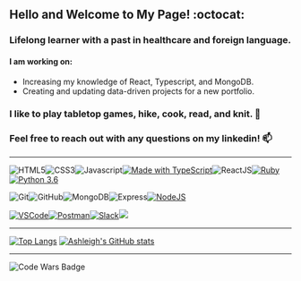 

## Hello and Welcome to My Page! :octocat:

### Lifelong learner with a past in healthcare and foreign language. 

#### I am working on:
   - Increasing my knowledge of React, Typescript, and MongoDB.
   - Creating and updating data-driven projects for a new portfolio.

### I like to play tabletop games, hike, cook, read, and knit. :evergreen_tree:

### Feel free to reach out with any questions on my linkedin!  :mailbox:

________________________________________________________________________________________________



<img src="https://camo.githubusercontent.com/2fad14d202b24de54ef28fb28fc41b3fe661fc22ca72ab6045ed280d277bb536/68747470733a2f2f696d672e736869656c64732e696f2f62616467652f2d48544d4c352d4533344632363f7374796c653d666c6174266c6f676f3d68746d6c35266c6f676f436f6c6f723d7768697465" alt="HTML5" data-canonical-src="https://img.shields.io/badge/-HTML5-E34F26?style=flat&amp;logo=html5&amp;logoColor=white" style="max-width: 100%;"><img src="https://camo.githubusercontent.com/08e3417e303c538f8e6007ab74f879c47fcce09ab7d874cd6cc9c0fb88219021/68747470733a2f2f696d672e736869656c64732e696f2f62616467652f2d435353332d3135373242363f7374796c653d666c6174266c6f676f3d63737333" alt="CSS3" data-canonical-src="https://img.shields.io/badge/-CSS3-1572B6?style=flat&amp;logo=css3" style="max-width: 100%;"><img src="https://camo.githubusercontent.com/975e2e5658278e06b755ba493fd0586ed6539736abbec5daffac2442b2846aad/68747470733a2f2f696d672e736869656c64732e696f2f62616467652f2d4a6176615363726970742d4544443232323f7374796c653d666c6174266c6f676f3d6a617661736372697074266c6f676f436f6c6f723d7768697465" alt="Javascript" data-canonical-src="https://img.shields.io/badge/-JavaScript-EDD222?style=flat&amp;logo=javascript&amp;logoColor=white" style="max-width: 100%;">[![Made with TypeScript](https://img.shields.io/badge/TypeScript-blue?logo=typescript&logoColor=white)](https://typescriptlang.org "Go to TypeScript homepage")<img src="https://camo.githubusercontent.com/40ac0c3383947c54ebf31baf75de6f9570ee6a5932147671bff119aeee7e746a/68747470733a2f2f696d672e736869656c64732e696f2f62616467652f2d52656163744a532d3531434246323f7374796c653d666c6174266c6f676f3d7265616374266c6f676f436f6c6f723d7768697465" alt="ReactJS" data-canonical-src="https://img.shields.io/badge/-ReactJS-51CBF2?style=flat&amp;logo=react&amp;logoColor=white" style="max-width: 100%;">[![Ruby](https://badgen.net/badge/icon/ruby?icon=ruby&label)](https://https://ruby-lang.org/)[![Python 3.6](https://img.shields.io/badge/python-3.6-blue.svg)](https://www.python.org/downloads/release/python-360/)


<img src="https://camo.githubusercontent.com/f7c3ee03e8c0f6b42e081dbc1d4baf4d524919bc7272ad550020871b8cd5ee98/68747470733a2f2f696d672e736869656c64732e696f2f62616467652f2d4769742d4630353033323f7374796c653d666c6174266c6f676f3d676974266c6f676f436f6c6f723d7768697465" alt="Git" data-canonical-src="https://img.shields.io/badge/-Git-F05032?style=flat&amp;logo=git&amp;logoColor=white" style="max-width: 100%;"><img src="https://camo.githubusercontent.com/3c91871f985d8db2a347c06153c64b5ada57e695d12c41e8f7750e05f0f7bd4a/68747470733a2f2f696d672e736869656c64732e696f2f62616467652f2d4769746875622d3138313731373f7374796c653d666c6174266c6f676f3d676974687562266c6f676f436f6c6f723d7768697465" alt="GitHub" data-canonical-src="https://img.shields.io/badge/-Github-181717?style=flat&amp;logo=github&amp;logoColor=white" style="max-width: 100%;"><img src="https://camo.githubusercontent.com/b3d180910f8001d940748586d88a56425a6d7ee59293b2e4f12bdbc64fe411c8/687474703a2f2f696d672e736869656c64732e696f2f62616467652f2d4d6f6e676f44422d3437413234383f7374796c653d666c6174266c6f676f3d6d6f6e676f6462266c6f676f436f6c6f723d7768697465" alt="MongoDB" data-canonical-src="http://img.shields.io/badge/-MongoDB-47A248?style=flat&amp;logo=mongodb&amp;logoColor=white" style="max-width: 100%;"><img src="https://camo.githubusercontent.com/b0f33ae08e4bf19d134217d3f34c47f7b06b729b31cb6584a68ae5bce04dd302/687474703a2f2f696d672e736869656c64732e696f2f62616467652f2d457870726573732d626c61636b3f7374796c653d666c6174266c6f676f3d65787072657373266c6f676f436f6c6f723d7768697465" alt="Express" data-canonical-src="http://img.shields.io/badge/-Express-black?style=flat&amp;logo=express&amp;logoColor=white" style="max-width: 100%;"><a target="_blank" rel="noopener noreferrer" href="https://camo.githubusercontent.com/7d0545593533eb5ceb6d6674f27ad6aa4058a6a0bc68abaec5b7cf2f7e47fab0/687474703a2f2f696d672e736869656c64732e696f2f62616467652f2d4e6f64654a532d3645424632303f7374796c653d666c6174266c6f676f3d6e6f64652e6a73266c6f676f436f6c6f723d7768697465"><img src="https://camo.githubusercontent.com/7d0545593533eb5ceb6d6674f27ad6aa4058a6a0bc68abaec5b7cf2f7e47fab0/687474703a2f2f696d672e736869656c64732e696f2f62616467652f2d4e6f64654a532d3645424632303f7374796c653d666c6174266c6f676f3d6e6f64652e6a73266c6f676f436f6c6f723d7768697465" alt="NodeJS" data-canonical-src="http://img.shields.io/badge/-NodeJS-6EBF20?style=flat&amp;logo=node.js&amp;logoColor=white" style="max-width: 100%;">











<img src="https://camo.githubusercontent.com/9da148b6bfbeebe48d20bed6b37e46d7c2af6d089f75a33df969870afed83693/68747470733a2f2f696d672e736869656c64732e696f2f62616467652f2d5653436f64652d3030374143433f7374796c653d666c6174266c6f676f3d76697375616c2d73747564696f2d636f6465266c6f676f436f6c6f723d7768697465" alt="VSCode" data-canonical-src="https://img.shields.io/badge/-VSCode-007ACC?style=flat&amp;logo=visual-studio-code&amp;logoColor=white" style="max-width: 100%;"><img src="https://camo.githubusercontent.com/a5067978ddd6241474f6bf2c39751e82e5d2a2532c2d7cb8f464679d83637263/68747470733a2f2f696d672e736869656c64732e696f2f62616467652f2d506f73746d616e2d4646364333373f7374796c653d666c6174266c6f676f3d706f73746d616e266c6f676f436f6c6f723d7768697465" alt="Postman" data-canonical-src="https://img.shields.io/badge/-Postman-FF6C37?style=flat&amp;logo=postman&amp;logoColor=white" style="max-width: 100%;"><img src="https://camo.githubusercontent.com/69329610165ec0d48ad5df4dee2316fa85ea44907a39ea390c1e30f2fe90dfaf/68747470733a2f2f696d672e736869656c64732e696f2f62616467652f2d536c61636b2d3441313534423f7374796c653d666c6174266c6f676f3d736c61636b266c6f676f436f6c6f723d7768697465" alt="Slack" data-canonical-src="https://img.shields.io/badge/-Slack-4A154B?style=flat&amp;logo=slack&amp;logoColor=white" style="max-width: 100%;"><img src="https://img.shields.io/badge/-Microsoft%20Excel-217346?logo=Microsoft-Excel&logoColor=white"></a>

_______________________________________________________________________________________________________

[![Top Langs](https://github-readme-stats.vercel.app/api/top-langs/?username=ashleighrene&layout=compact)](https://github.com/ashleighrene/github-readme-stats)
[![Ashleigh's GitHub stats](https://github-readme-stats.vercel.app/api?username=ashleighrene)](https://github.com/ashleighrene/github-readme-stats)
________________________________________________________________________________________________________

![Code Wars Badge](https://www.codewars.com/users/ashleighrene/badges/micro)

